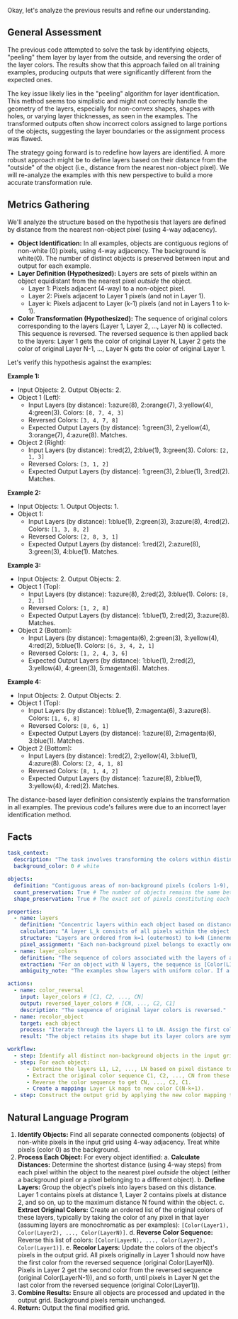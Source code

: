 Okay, let's analyze the previous results and refine our understanding.

## General Assessment

The previous code attempted to solve the task by identifying objects, "peeling" them layer by layer from the outside, and reversing the order of the layer colors. The results show that this approach failed on all training examples, producing outputs that were significantly different from the expected ones.

The key issue likely lies in the "peeling" algorithm for layer identification. This method seems too simplistic and might not correctly handle the geometry of the layers, especially for non-convex shapes, shapes with holes, or varying layer thicknesses, as seen in the examples. The transformed outputs often show incorrect colors assigned to large portions of the objects, suggesting the layer boundaries or the assignment process was flawed.

The strategy going forward is to redefine how layers are identified. A more robust approach might be to define layers based on their distance from the "outside" of the object (i.e., distance from the nearest non-object pixel). We will re-analyze the examples with this new perspective to build a more accurate transformation rule.

## Metrics Gathering

We'll analyze the structure based on the hypothesis that layers are defined by distance from the nearest non-object pixel (using 4-way adjacency).

*   **Object Identification:** In all examples, objects are contiguous regions of non-white (0) pixels, using 4-way adjacency. The background is white(0). The number of distinct objects is preserved between input and output for each example.
*   **Layer Definition (Hypothesized):** Layers are sets of pixels within an object equidistant from the nearest pixel *outside* the object.
    *   Layer 1: Pixels adjacent (4-way) to a non-object pixel.
    *   Layer 2: Pixels adjacent to Layer 1 pixels (and not in Layer 1).
    *   Layer k: Pixels adjacent to Layer (k-1) pixels (and not in Layers 1 to k-1).
*   **Color Transformation (Hypothesized):** The sequence of original colors corresponding to the layers (Layer 1, Layer 2, ..., Layer N) is collected. This sequence is reversed. The reversed sequence is then applied back to the layers: Layer 1 gets the color of original Layer N, Layer 2 gets the color of original Layer N-1, ..., Layer N gets the color of original Layer 1.

Let's verify this hypothesis against the examples:

**Example 1:**
*   Input Objects: 2. Output Objects: 2.
*   Object 1 (Left):
    *   Input Layers (by distance): 1:azure(8), 2:orange(7), 3:yellow(4), 4:green(3). Colors: `[8, 7, 4, 3]`
    *   Reversed Colors: `[3, 4, 7, 8]`
    *   Expected Output Layers (by distance): 1:green(3), 2:yellow(4), 3:orange(7), 4:azure(8). Matches.
*   Object 2 (Right):
    *   Input Layers (by distance): 1:red(2), 2:blue(1), 3:green(3). Colors: `[2, 1, 3]`
    *   Reversed Colors: `[3, 1, 2]`
    *   Expected Output Layers (by distance): 1:green(3), 2:blue(1), 3:red(2). Matches.

**Example 2:**
*   Input Objects: 1. Output Objects: 1.
*   Object 1:
    *   Input Layers (by distance): 1:blue(1), 2:green(3), 3:azure(8), 4:red(2). Colors: `[1, 3, 8, 2]`
    *   Reversed Colors: `[2, 8, 3, 1]`
    *   Expected Output Layers (by distance): 1:red(2), 2:azure(8), 3:green(3), 4:blue(1). Matches.

**Example 3:**
*   Input Objects: 2. Output Objects: 2.
*   Object 1 (Top):
    *   Input Layers (by distance): 1:azure(8), 2:red(2), 3:blue(1). Colors: `[8, 2, 1]`
    *   Reversed Colors: `[1, 2, 8]`
    *   Expected Output Layers (by distance): 1:blue(1), 2:red(2), 3:azure(8). Matches.
*   Object 2 (Bottom):
    *   Input Layers (by distance): 1:magenta(6), 2:green(3), 3:yellow(4), 4:red(2), 5:blue(1). Colors: `[6, 3, 4, 2, 1]`
    *   Reversed Colors: `[1, 2, 4, 3, 6]`
    *   Expected Output Layers (by distance): 1:blue(1), 2:red(2), 3:yellow(4), 4:green(3), 5:magenta(6). Matches.

**Example 4:**
*   Input Objects: 2. Output Objects: 2.
*   Object 1 (Top):
    *   Input Layers (by distance): 1:blue(1), 2:magenta(6), 3:azure(8). Colors: `[1, 6, 8]`
    *   Reversed Colors: `[8, 6, 1]`
    *   Expected Output Layers (by distance): 1:azure(8), 2:magenta(6), 3:blue(1). Matches.
*   Object 2 (Bottom):
    *   Input Layers (by distance): 1:red(2), 2:yellow(4), 3:blue(1), 4:azure(8). Colors: `[2, 4, 1, 8]`
    *   Reversed Colors: `[8, 1, 4, 2]`
    *   Expected Output Layers (by distance): 1:azure(8), 2:blue(1), 3:yellow(4), 4:red(2). Matches.

The distance-based layer definition consistently explains the transformation in all examples. The previous code's failures were due to an incorrect layer identification method.

## Facts


```yaml
task_context:
  description: "The task involves transforming the colors within distinct objects in a grid while preserving the object shapes and positions."
  background_color: 0 # white

objects:
  definition: "Contiguous areas of non-background pixels (colors 1-9), connected using 4-way adjacency."
  count_preservation: True # The number of objects remains the same between input and output.
  shape_preservation: True # The exact set of pixels constituting each object remains the same.

properties:
  - name: layers
    definition: "Concentric layers within each object based on distance."
    calculation: "A layer L_k consists of all pixels within the object whose shortest distance (4-way adjacency) to the nearest pixel *outside* the object is exactly k."
    structure: "Layers are ordered from k=1 (outermost) to k=N (innermost)."
    pixel_assignment: "Each non-background pixel belongs to exactly one layer within its object."
  - name: layer_colors
    definition: "The sequence of colors associated with the layers of an object."
    extraction: "For an object with N layers, the sequence is [Color(L1), Color(L2), ..., Color(LN)], assuming each layer primarily consists of a single color (as observed in examples)."
    ambiguity_note: "The examples show layers with uniform color. If a layer had mixed colors, the rule for selecting the representative color would need clarification, but based on examples, we take the color present in that layer."

actions:
  - name: color_reversal
    input: layer_colors # [C1, C2, ..., CN]
    output: reversed_layer_colors # [CN, ..., C2, C1]
    description: "The sequence of original layer colors is reversed."
  - name: recolor_object
    target: each object
    process: "Iterate through the layers L1 to LN. Assign the first color from reversed_layer_colors to all pixels in L1, the second color to all pixels in L2, ..., the Nth color to all pixels in LN."
    result: "The object retains its shape but its layer colors are symmetrically swapped from outside-in."

workflow:
  - step: Identify all distinct non-background objects in the input grid.
  - step: For each object:
      - Determine the layers L1, L2, ..., LN based on pixel distance to the exterior.
      - Extract the original color sequence C1, C2, ..., CN from these layers.
      - Reverse the color sequence to get CN, ..., C2, C1.
      - Create a mapping: Layer Lk maps to new color C(N-k+1).
  - step: Construct the output grid by applying the new color mapping to the pixels of each object's layers. Keep background pixels unchanged.

```


## Natural Language Program

1.  **Identify Objects:** Find all separate connected components (objects) of non-white pixels in the input grid using 4-way adjacency. Treat white pixels (color 0) as the background.
2.  **Process Each Object:** For every object identified:
    a.  **Calculate Distances:** Determine the shortest distance (using 4-way steps) from each pixel within the object to the nearest pixel *outside* the object (either a background pixel or a pixel belonging to a different object).
    b.  **Define Layers:** Group the object's pixels into layers based on this distance. Layer 1 contains pixels at distance 1, Layer 2 contains pixels at distance 2, and so on, up to the maximum distance N found within the object.
    c.  **Extract Original Colors:** Create an ordered list of the original colors of these layers, typically by taking the color of any pixel in that layer (assuming layers are monochromatic as per examples): `[Color(Layer1), Color(Layer2), ..., Color(LayerN)]`.
    d.  **Reverse Color Sequence:** Reverse this list of colors: `[Color(LayerN), ..., Color(Layer2), Color(Layer1)]`.
    e.  **Recolor Layers:** Update the colors of the object's pixels in the output grid. All pixels originally in Layer 1 should now have the first color from the reversed sequence (original Color(LayerN)). Pixels in Layer 2 get the second color from the reversed sequence (original Color(LayerN-1)), and so forth, until pixels in Layer N get the last color from the reversed sequence (original Color(Layer1)).
3.  **Combine Results:** Ensure all objects are processed and updated in the output grid. Background pixels remain unchanged.
4.  **Return:** Output the final modified grid.